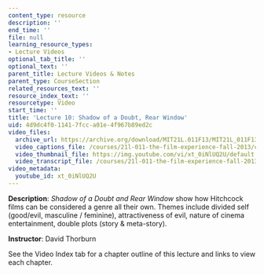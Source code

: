 ```yaml
---
content_type: resource
description: ''
end_time: ''
file: null
learning_resource_types:
- Lecture Videos
optional_tab_title: ''
optional_text: ''
parent_title: Lecture Videos & Notes
parent_type: CourseSection
related_resources_text: ''
resource_index_text: ''
resourcetype: Video
start_time: ''
title: 'Lecture 10: Shadow of a Doubt, Rear Window'
uid: 4d9dc4f0-1141-7fcc-a01e-4f967b89ed2c
video_files:
  archive_url: https://archive.org/download/MIT21L.011F13/MIT21L_011F13_L10_300k.mp4
  video_captions_file: /courses/21l-011-the-film-experience-fall-2013/c87a04da5b285e83b8ee361e96477aec_xt_0iNlUQ2U.vtt
  video_thumbnail_file: https://img.youtube.com/vi/xt_0iNlUQ2U/default.jpg
  video_transcript_file: /courses/21l-011-the-film-experience-fall-2013/f8f64bce1bafc9017e51dba4005c0382_xt_0iNlUQ2U.pdf
video_metadata:
  youtube_id: xt_0iNlUQ2U
---
```


**Description**: _Shadow of a Doubt and Rear Window_ show how Hitchcock films can be considered a genre all their own. Themes include divided self (good/evil, masculine / feminine), attractiveness of evil, nature of cinema entertainment, double plots (story & meta-story).

**Instructor**: David Thorburn

See the Video Index tab for a chapter outline of this lecture and links to view each chapter.